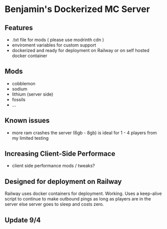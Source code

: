 # Benjamin's Dockerized MC Server

## Features
- .txt file for mods ( please use modrinth cdn )
- enviroment variables for custom support
- dockerized and ready for deployment on Railway or on self hosted docker container

## Mods
- cobblemon
- sodium
- lithium (server side)
- fossils
- ...

## Known issues
- more ram crashes the server (6gb - 8gb) is ideal for 1 - 4 players from my limited testing

## Increasing Client-Side Performace
- client side performance mods / tweaks?

## Designed for deployment on Railway
Railway uses docker containers for deployment. Working. Uses a keep-alive script to continue to make outbound pings as long as players are in the server else server goes to sleep and costs zero.

## Update 9/4
